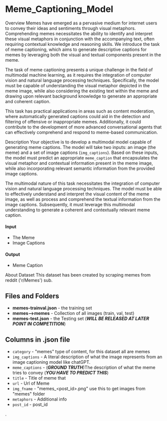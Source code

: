 # Meme_Captioning_Model
Overview
Memes have emerged as a pervasive medium for internet users to convey their ideas and sentiments through visual metaphors. Comprehending memes necessitates the ability to identify and interpret these visual metaphors in conjunction with the accompanying text, often requiring contextual knowledge and reasoning skills. We introduce the task of meme captioning, which aims to generate descriptive captions for memes by leveraging both the visual and textual components present in the meme.

The task of meme captioning presents a unique challenge in the field of multimodal machine learning, as it requires the integration of computer vision and natural language processing techniques. Specifically, the model must be capable of understanding the visual metaphor depicted in the meme image, while also considering the existing text within the meme and drawing upon relevant background knowledge to generate an appropriate and coherent caption.

This task has practical applications in areas such as content moderation, where automatically generated captions could aid in the detection and filtering of offensive or inappropriate memes. Additionally, it could contribute to the development of more advanced conversational agents that can effectively comprehend and respond to meme-based communication.

Description
Your objective is to develop a multimodal model capable of generating meme captions. The model will take two inputs: an image (the meme) and a set of image captions (`img_captions`). Based on these inputs, the model must predict an appropriate `meme_caption` that encapsulates the visual metaphor and contextual information present in the meme image, while also incorporating relevant semantic information from the provided image captions.

The multimodal nature of this task necessitates the integration of computer vision and natural language processing techniques. The model must be able to effectively understand and interpret the visual content of the meme image, as well as process and comprehend the textual information from the image captions. Subsequently, it must leverage this multimodal understanding to generate a coherent and contextually relevant meme caption.

#### Input
* The Meme
* Image Captions

#### Output
* Meme Caption


About Dataset
This dataset has been created by scraping memes from reddit ('r/Memes') sub.

## Files and Folders

*   **memes-trainval.json** - the training set
*   **memes-->memes** - Collection of all images (train, val, test)
*   **memes-test.json** - the Testing set (***WILL BE RELEASED AT LATER POINT IN COMPETITION***)

## Columns in .json file

*   `category` - "memes" type of content, for this dataset all are memes
*   `img_captions` - A literal description of what the image represents from an image captioning model like chatGPT.
*   `meme_captions` - (***GROUND TRUTH***)The description of what the meme tries to convey (***YOU HAVE TO PREDICT THIS***)
*   `title` - Title of meme that 
*   `url` - Url of Meme
*   `img_fname` - "memes_<post_id>.png" use this to get images from "memes" folder
*   `metaphors` - Additional info
*   `post_id` - post_id

.


